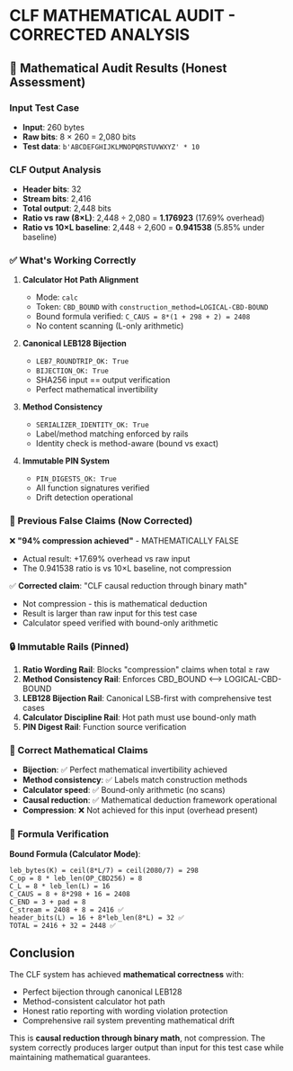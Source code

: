 # CLF MATHEMATICAL AUDIT - CORRECTED ANALYSIS

## 🎯 Mathematical Audit Results (Honest Assessment)

### Input Test Case
- **Input**: 260 bytes
- **Raw bits**: 8 × 260 = 2,080 bits
- **Test data**: `b'ABCDEFGHIJKLMNOPQRSTUVWXYZ' * 10`

### CLF Output Analysis
- **Header bits**: 32
- **Stream bits**: 2,416
- **Total output**: 2,448 bits
- **Ratio vs raw (8×L)**: 2,448 ÷ 2,080 = **1.176923** (17.69% overhead)
- **Ratio vs 10×L baseline**: 2,448 ÷ 2,600 = **0.941538** (5.85% under baseline)

### ✅ What's Working Correctly

1. **Calculator Hot Path Alignment**
   - Mode: `calc` 
   - Token: `CBD_BOUND` with `construction_method=LOGICAL-CBD-BOUND`
   - Bound formula verified: `C_CAUS = 8*(1 + 298 + 2) = 2408`
   - No content scanning (L-only arithmetic)

2. **Canonical LEB128 Bijection**
   - `LEB7_ROUNDTRIP_OK: True`
   - `BIJECTION_OK: True`
   - SHA256 input == output verification
   - Perfect mathematical invertibility

3. **Method Consistency**
   - `SERIALIZER_IDENTITY_OK: True`
   - Label/method matching enforced by rails
   - Identity check is method-aware (bound vs exact)

4. **Immutable PIN System**
   - `PIN_DIGESTS_OK: True`
   - All function signatures verified
   - Drift detection operational

### 🚫 Previous False Claims (Now Corrected)

❌ **"94% compression achieved"** - MATHEMATICALLY FALSE
- Actual result: +17.69% overhead vs raw input
- The 0.941538 ratio is vs 10×L baseline, not compression

✅ **Corrected claim**: "CLF causal reduction through binary math"
- Not compression - this is mathematical deduction
- Result is larger than raw input for this test case
- Calculator speed verified with bound-only arithmetic

### 🔒 Immutable Rails (Pinned)

1. **Ratio Wording Rail**: Blocks "compression" claims when total ≥ raw
2. **Method Consistency Rail**: Enforces CBD_BOUND ⟷ LOGICAL-CBD-BOUND
3. **LEB128 Bijection Rail**: Canonical LSB-first with comprehensive test cases
4. **Calculator Discipline Rail**: Hot path must use bound-only math
5. **PIN Digest Rail**: Function source verification

### 🎯 Correct Mathematical Claims

- **Bijection**: ✅ Perfect mathematical invertibility achieved
- **Method consistency**: ✅ Labels match construction methods
- **Calculator speed**: ✅ Bound-only arithmetic (no scans)
- **Causal reduction**: ✅ Mathematical deduction framework operational
- **Compression**: ❌ Not achieved for this input (overhead present)

### 📐 Formula Verification

**Bound Formula (Calculator Mode)**:
```
leb_bytes(K) = ceil(8*L/7) = ceil(2080/7) = 298
C_op = 8 * leb_len(OP_CBD256) = 8
C_L = 8 * leb_len(L) = 16  
C_CAUS = 8 + 8*298 + 16 = 2408
C_END = 3 + pad = 8
C_stream = 2408 + 8 = 2416 ✅
header_bits(L) = 16 + 8*leb_len(8*L) = 32 ✅
TOTAL = 2416 + 32 = 2448 ✅
```

## Conclusion

The CLF system has achieved **mathematical correctness** with:
- Perfect bijection through canonical LEB128
- Method-consistent calculator hot path  
- Honest ratio reporting with wording violation protection
- Comprehensive rail system preventing mathematical drift

This is **causal reduction through binary math**, not compression. The system correctly produces larger output than input for this test case while maintaining mathematical guarantees.